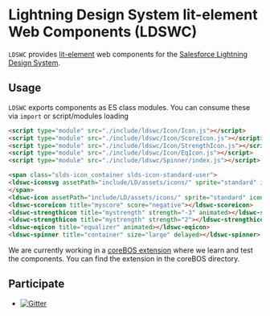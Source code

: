 # Lightning Design System lit-element Web Components (LDSWC)

`LDSWC` provides [lit-element](https://lit-element.polymer-project.org) web components for the [Salesforce Lightning Design System](http://lightningdesignsystem.com/).

## Usage

`LDSWC` exports components as ES class modules. You can consume these via `import` or script/modules loading

``` html
<script type="module" src="./include/ldswc/Icon/Icon.js"></script>
<script type="module" src="./include/ldswc/Icon/ScoreIcon.js"></script>
<script type="module" src="./include/ldswc/Icon/StrengthIcon.js"></script>
<script type="module" src="./include/ldswc/Icon/EqIcon.js"></script>
<script type="module" src="./include/ldswc/Spinner/index.js"></script>

<span class="slds-icon_container slds-icon-standard-user">
<ldswc-iconsvg assetPath="include/LD/assets/icons/" sprite="standard" icon="account" id="anyid" data-kkk="any data"></ldswc-iconsvg>
</span>
<ldswc-icon assetPath="include/LD/assets/icons/" sprite="standard" icon="search" background="true" title="an icon"></ldswc-icon>
<ldswc-scoreicon title="myscore" score="negative"></ldswc-scoreicon>
<ldswc-strengthicon title="mystrength" strength="-3" animated></ldswc-strengthicon>
<ldswc-strengthicon title="mystrength" strength="2"></ldswc-strengthicon>
<ldswc-eqicon title="equalizer" animated></ldswc-eqicon>
<ldswc-spinner title="container" size="large" delayed></ldswc-spinner>
```

We are currently working in a [coreBOS extension](https://corebos.org) where we learn and test the components. You can find the extension in the coreBOS directory.

## Participate

 - [![Gitter](https://badges.gitter.im/LDSWC/community.svg)](https://gitter.im/LDSWC/community?utm_source=badge&utm_medium=badge&utm_campaign=pr-badge)
